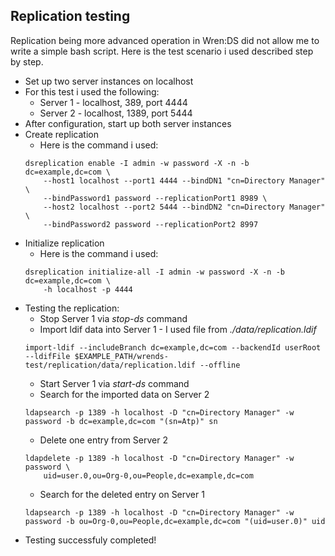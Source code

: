 ## Replication testing

Replication being more advanced operation in Wren:DS did not allow me to write a simple bash script. Here is the test scenario i used described step by step.


- Set up two server instances on localhost
- For this test i used the following:
    - Server 1 - localhost, 389, port 4444
    - Server 2 - localhost, 1389, port 5444
- After configuration, start up both server instances
- Create replication
    - Here is the command i used:
    ```
    dsreplication enable -I admin -w password -X -n -b dc=example,dc=com \
        --host1 localhost --port1 4444 --bindDN1 "cn=Directory Manager" \
        --bindPassword1 password --replicationPort1 8989 \
        --host2 localhost --port2 5444 --bindDN2 "cn=Directory Manager" \
        --bindPassword2 password --replicationPort2 8997
    ```
- Initialize replication
    - Here is the command i used:
    ```
    dsreplication initialize-all -I admin -w password -X -n -b dc=example,dc=com \
        -h localhost -p 4444
    ```
- Testing the replication:
    - Stop Server 1 via *stop-ds* command
    - Import ldif data into Server 1 - I used file from *./data/replication.ldif*
    ```
    import-ldif --includeBranch dc=example,dc=com --backendId userRoot --ldifFile $EXAMPLE_PATH/wrends-test/replication/data/replication.ldif --offline

    ```
    - Start Server 1 via *start-ds* command
    - Search for the imported data on Server 2
    ```
    ldapsearch -p 1389 -h localhost -D "cn=Directory Manager" -w password -b dc=example,dc=com "(sn=Atp)" sn
    ```
    - Delete one entry from Server 2
    ```
    ldapdelete -p 1389 -h localhost -D "cn=Directory Manager" -w password \
        uid=user.0,ou=Org-0,ou=People,dc=example,dc=com
    ```
    - Search for the deleted entry on Server 1
    ```
    ldapsearch -p 1389 -h localhost -D "cn=Directory Manager" -w password -b ou=Org-0,ou=People,dc=example,dc=com "(uid=user.0)" uid
    ```
- Testing successfuly completed!